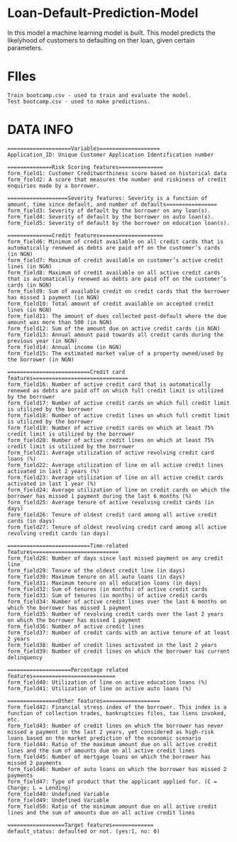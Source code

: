 # Loan-Default-Prediction-Model
In this model a machine learning model is built. This model predicts the likelyhood of customers to defaulting on ther loan, given certain parameters.

# FIles
    Train bootcamp.csv - used to train and evaluate the model.
    Test bootcamp.csv - used to make predictions.

# DATA INFO
    ====================Variables===================
    Application_ID: Unique Customer Application Identification number

    ==============Risk Scoring features==============
    form_field1: Customer Creditworthiness score based on historical data
    form_field2: A score that measures the number and riskiness of credit enquiries made by a borrower.

    ===================Severity features: Severity is a function of amount, time since default, and number of defaults================
    form_field3: Severity of default by the borrower on any loan(s).
    form_field4: Severity of default by the borrower on auto loan(s).
    form_field5: Severity of default by the borrower on education loan(s).

    ==============Credit features====================
    form_field6: Minimum of credit available on all credit cards that is automatically renewed as debts are paid off on the customer’s cards (in NGN)
    form_field7: Maximum of credit available on customer’s active credit lines (in NGN)
    form_field8: Maximum of credit available on all active credit cards that is automatically renewed as debts are paid off on the customer’s cards (in NGN)
    form_field9: Sum of available credit on credit cards that the borrower has missed 1 payment (in NGN)
    form_field10: Total amount of credit available on accepted credit lines (in NGN)
    form_field11: The amount of dues collected post-default where the due amount was more than 500 (in NGN)
    form_field12: Sum of the amount due on active credit cards (in NGN)
    form_field13: Annual amount paid towards all credit cards during the previous year (in NGN)
    form_field14: Annual income (in NGN)
    form_field15: The estimated market value of a property owned/used by the borrower (in NGN)

    ==========================Credit card features==============================
    form_field16: Number of active credit card that is automatically renewed as debts are paid off on which full credit limit is utilized by the borrower
    form_field17: Number of active credit cards on which full credit limit is utilized by the borrower
    form_field18: Number of active credit lines on which full credit limit is utilized by the borrower
    form_field19: Number of active credit cards on which at least 75% credit limit is utilized by the borrower
    form_field20: Number of active credit lines on which at least 75% credit limit is utilized by the borrower
    form_field21: Average utilization of active revolving credit card loans (%)
    form_field22: Average utilization of line on all active credit lines activated in last 2 years (%)
    form_field23: Average utilization of line on all active credit cards activated in last 1 year (%)
    form_field24: Average utilization of line on credit cards on which the borrower has missed 1 payment during the last 6 months (%)
    form_field25: Average tenure of active revolving credit cards (in days)
    form_field26: Tenure of oldest credit card among all active credit cards (in days)
    form_field27: Tenure of oldest revolving credit card among all active revolving credit cards (in days)

    ==========================Time-related features===========================
    form_field28: Number of days since last missed payment on any credit line
    form_field29: Tenure of the oldest credit line (in days)
    form_field30: Maximum tenure on all auto loans (in days)
    form_field31: Maximum tenure on all education loans (in days)
    form_field32: Sum of tenures (in months) of active credit cards
    form_field33: Sum of tenures (in months) of active credit cards
    form_field34: Number of active credit lines over the last 6 months on which the borrower has missed 1 payment
    form_field35: Number of revolving credit cards over the last 2 years on which the borrower has missed 1 payment
    form_field36: Number of active credit lines
    form_field37: Number of credit cards with an active tenure of at least 2 years
    form_field38: Number of credit lines activated in the last 2 years
    form_field39: Number of credit lines on which the borrower has current delinquency

    ====================Percentage related features==========================
    form_field40: Utilization of line on active education loans (%)
    form_field41: Utilization of line on active auto loans (%)

    ================Other features==================
    form_field42: Financial stress index of the borrower. This index is a function of collection trades, bankruptcies files, tax liens invoked, etc.
    form_field43: Number of credit lines on which the borrower has never missed a payment in the last 2 years, yet considered as high-risk loans based on the market prediction of the economic scenario
    form_field44: Ratio of the maximum amount due on all active credit lines and the sum of amounts due on all active credit lines
    form_field45: Number of mortgage loans on which the borrower has missed 2 payments
    form_field46: Number of auto loans on which the borrower has missed 2 payments
    form_field47: Type of product that the applicant applied for. (C = Charge; L = Lending)
    form_field48: Undefined Variable
    form_field49: Undefined Variable
    form_field50: Ratio of the minimum amount due on all active credit lines and the sum of amounts due on all active credit lines

    ==================Target features=============
    default_status: defaulted or not. (yes:1, no: 0)
